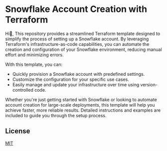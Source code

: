 # Snowflake Account Creation with Terraform

Hi👋, This repository provides a streamlined Terraform template designed to simplify the process of setting up a Snowflake account. By leveraging Terraform's infrastructure-as-code capabilities, you can automate the creation and configuration of your Snowflake environment, reducing manual effort and minimizing errors.

With this template, you can:

- Quickly provision a Snowflake account with predefined settings.
- Customize the configuration for your specific use cases.
- Easily manage and update your infrastructure over time using version-controlled code.

Whether you're just getting started with Snowflake or looking to automate account creation for large-scale deployments, this template will help you achieve faster, more reliable results. Detailed instructions and examples are included to guide you through the setup process.

## License

[MIT](https://choosealicense.com/licenses/mit/)